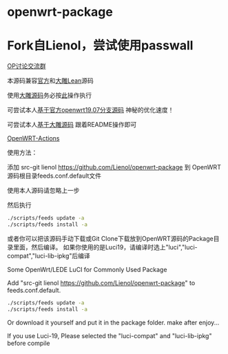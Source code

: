 # openwrt-package

Fork自Lienol，尝试使用passwall
=

[OP讨论交流群](https://t.me/opdiscuss)

本源码兼容[官方](https://github.com/openwrt/openwrt)和[大雕Lean](https://github.com/coolsnowwolf/lede)源码

使用[大雕源码](https://github.com/coolsnowwolf/lede)务必按[此](https://github.com/Lienol/openwrt-package/issues/54#issuecomment-562859266)操作执行 

可尝试本人[基于官方openwrt19.07分支源码](https://github.com/Lienol/openwrt) 神秘的优化速度！

可尝试本人[基于大雕源码](https://github.com/Lienol/lean-lede) 跟着README操作即可

[OpenWRT-Actions](https://github.com/Lienol/openwrt-actions/actions)

使用方法：

添加 src-git lienol https://github.com/Lienol/openwrt-package 到 OpenWRT源码根目录feeds.conf.default文件

使用本人源码请忽略上一步

然后执行
```bash
./scripts/feeds update -a
./scripts/feeds install -a
```
或者你可以把该源码手动下载或Git Clone下载放到OpenWRT源码的Package目录里面，然后编译。
如果你使用的是Luci19，请编译时选上"luci","luci-compat","luci-lib-ipkg"后编译


Some OpenWrt/LEDE LuCI for Commonly Used Package

Add "src-git lienol https://github.com/Lienol/openwrt-package" to feeds.conf.default.

```bash
./scripts/feeds update -a
./scripts/feeds install -a
```

Or download it yourself and put it in the package folder.
make after enjoy...

If you use Luci-19, Please selected the "luci-compat" and "luci-lib-ipkg" before compile
